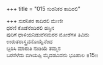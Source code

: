 +++
title = "015 ಸುರನಿಕರ ಕಾದಿರಲಿ"

+++
ಸುರನಿಕರ ಕಾದಿರಲಿ ಮೇಣೀ  
ಧರಣಿ ಕೊಡೆನೆಂದಿರಲಿ ಹಸ್ತಿನ  
ಪುರಿಗೆ ಧಾಳಿಯನಿಡುವೆನಮರರ ಮೋರೆಗಳ ತಿವಿದು  
ಉರುತರಾಸ್ತ್ರವನೊಯ್ವೆನೆಂದ  
ಬ್ಬರಿಸಿ ಮಾರುತಿ ನುಡಿಯೆ ತಮ್ಮನ  
ಬರಸೆಳೆದು ಬಿಗಿಯಪ್ಪಿ ಮೈದಡವಿದನು ಭೂಪಾಲ     ॥15॥